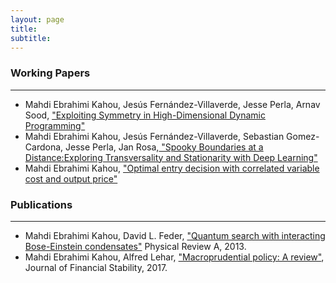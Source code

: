 ```yaml
---
layout: page
title: 
subtitle: 
---
```

>

### Working Papers
-----
- Mahdi Ebrahimi Kahou, Jesús Fernández-Villaverde, Jesse Perla, Arnav Sood, <a href="../docs/Papers/symmetry_dynamic_programming.pdf" target="_blank">"Exploiting Symmetry in High-Dimensional Dynamic Programming"</a>
-  Mahdi Ebrahimi Kahou, Jesús Fernández-Villaverde, Sebastian Gomez-Cardona, Jesse Perla, Jan Rosa,<a href="../docs/Papers/SpookyBoundary.pdf" target="_blank"> "Spooky Boundaries at a Distance:Exploring Transversality and Stationarity with Deep Learning"</a>
- Mahdi Ebrahimi Kahou, <a href="./docs/Papers/input_output.pdf" target="_blank">"Optimal entry decision with correlated variable cost and output price"</a>

### Publications
-----
- Mahdi Ebrahimi Kahou, David L. Feder, <a href="https://journals.aps.org/pra/abstract/10.1103/PhysRevA.88.032310" target="_blank">"Quantum search with interacting Bose-Einstein condensates"</a> Physical Review A, 2013.
- Mahdi Ebrahimi Kahou, Alfred Lehar, <a href="https://www.sciencedirect.com/science/article/abs/pii/S1572308916302297" target="_blank">"Macroprudential policy: A review"</a>, Journal of Financial Stability, 2017.
